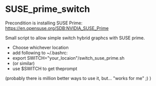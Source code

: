 # SUSE_prime_switch

Precondition is installing SUSE Prime:
https://en.opensuse.org/SDB:NVIDIA_SUSE_Prime

Small script to allow simple switch hybrid graphcs with SUSE prime.
- Choose whichever location
- add following to ~/.bashrc:
-   export SWITCH="your_locaion"/switch_suse_prime.sh
- (or similar)
-   use $SWITCH to get theprompt

(probably there  is million better ways to use it, but... "works for me" ;) )
